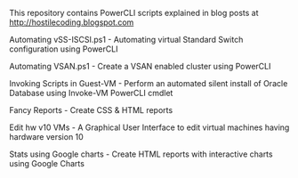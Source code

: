 This repository contains PowerCLI scripts explained in blog posts at http://hostilecoding.blogspot.com

Automating vSS-ISCSI.ps1 - Automating virtual Standard Switch configuration using PowerCLI

Automating VSAN.ps1 - Create a VSAN enabled cluster using PowerCLI

Invoking Scripts in Guest-VM - Perform an automated silent install of Oracle Database using Invoke-VM PowerCLI cmdlet

Fancy Reports - Create CSS & HTML reports 

Edit hw v10 VMs - A Graphical User Interface to edit virtual machines having hardware version 10

Stats using Google charts - Create HTML reports with interactive charts using Google Charts